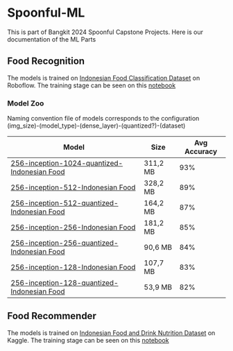 # Spoonful-ML

This is part of Bangkit 2024 Spoonful Capstone Projects. Here is our documentation of the ML Parts 

## Food Recognition
The models is trained on [Indonesian Food Classification Dataset](https://universe.roboflow.com/bangkit/indonesian-food-pedsx) on Roboflow. The training stage can be seen on this [notebook](https://colab.research.google.com/drive/1yzXkvgT_XLaJKFXyoEk8weG-mdEFrFH-?usp=sharing) 

### Model Zoo 
Naming convention file of models corresponds to the configuration (img_size)-(model_type)-(dense_layer)-(quantized?)-(dataset)
<center>
  
|  Model  |  Size  | Avg Accuracy|
|  ---------- | ------- | ---------- |
|  [256-inception-1024-quantized-Indonesian Food](https://drive.google.com/file/d/1vj7jtxbpfVNUfzXL_7e4i20bGsG2g-A_/view?usp=sharing) | 311,2 MB | 93% |
|  [256-inception-512-Indonesian Food](https://drive.google.com/file/d/1YAioZqoeAE92L5ZuahOkAuMzw-uiIdVh/view?usp=sharing) | 328,2 MB  | 89% |
|  [256-inception-512-quantized-Indonesian Food](https://drive.google.com/file/d/1LeSouGbk_Cbl07Gf3LpB9vIyIr-dwr-s/view?usp=sharing) | 164,2 MB  | 87% |
|  [256-inception-256-Indonesian Food](https://drive.google.com/file/d/1Qak8FBCTj1i5U_qv1D_Ke2Y7jCaWT4D4/view?usp=sharing) | 181,2 MB | 85% |
|  [256-inception-256-quantized-Indonesian Food](https://drive.google.com/file/d/17N9xh3ZqF2ZvXomIDVWf-dV4IK1eXrRD/view?usp=sharing) | 90,6 MB | 84% |
|  [256-inception-128-Indonesian Food](https://drive.google.com/file/d/1GYLBPtUmgNb7Ws4HgJIF2gS8Y9x28Xa5/view?usp=sharing) | 107,7 MB | 83% |
|  [256-inception-128-quantized-Indonesian Food](https://drive.google.com/file/d/1gvdpVJE2tTVUsrESSIhTN7ln0J00Xm7F/view?usp=sharing) | 53,9 MB | 82% |

</center>

## Food Recommender
The models is trained on [Indonesian Food and Drink Nutrition Dataset](https://www.kaggle.com/datasets/anasfikrihanif/indonesian-food-and-drink-nutrition-dataset) on Kaggle. The training stage can be seen on this [notebook](https://colab.research.google.com/drive/1PNFcuP_6eNZCoIU2s4ZEzqBfs1wv77t-?usp=sharing#scrollTo=PE3KU_CDbs96) 
